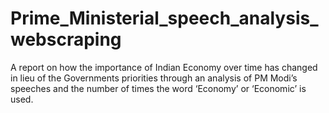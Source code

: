 # Prime_Ministerial_speech_analysis_webscraping
A report on how the importance of Indian Economy over time has changed in lieu of the Governments priorities through an analysis of PM Modi’s speeches and the number of times the word ‘Economy’ or ‘Economic’ is used.
